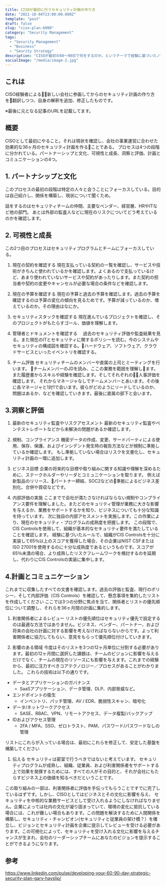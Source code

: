 ```yaml
---
title: CISOが最初に行うセキュリティ計画の作り方
date: "2021-10-04T23:00:00.000Z"
template: "post"
draft: false
slug: "ciso-plan-6090"
category: "Security Management"
tags:
  - "Security Management"
  - "Business"
  - "Seurity Strategy"
description: "CISOが最初の60〜90日で何をするのか。というテーマで経験に基づいたノウハウがあったので整理してみる。"
socialImage: "/media/image-2.jpg"
---
```


## これは
CISO経験者による新しい会社に参画してからのセキュリティ計画の作り方を翻訳しつつ、自身の解釈を追加、修正したものです。

※最後に元となる記事のURLを記載してます。

## 概要
CISOとして最初にやること。それは現状を確認し、会社の事業運営に合わせた効果的な36ヶ月のセキュリティ計画を作ることである。
プロセスは4つの段階に分かれている。パートナーシップと文化、可視性と成長、洞察と評価、計画とコミュニケーションの4つ。

## 1. パートナシップと文化
このプロセスの最初の段階は特定の人々と会うことにフォーカスしている。目的は自己紹介し、関係を構築し、現状について聞くため。

話をするのはセキュリティチームの仲間、主要なベンダー、経営層、HRやITなど他の部門。
あとは外部の監査人などに現在のリスクについてどう考えているのかを確認します。

## 2. 可視性と成長
この2つ目のプロセスはセキュリティプログラムとチームにフォーカスしている。

1. 現在の契約を確認する
  現在支払っている契約の一覧を確認し、サービスや技術がきちんと使われているかを確認します。よくあるので支払っているけど、あまり使われていないサービスや契約があったりします。また契約の担当者や契約の変更やキャンセルが必要な場合の条件などを確認します。

1. 現在の予算を確認する
  現在の予算と過去の予算を確認します。過去の予算を確認するのは予算の変化の傾向を見るためです。予算が減っているのか、増えているのか。その理由はなにか。

1. セキュリティスタックを確認する
  現在進んでいるプロジェクトを確認し、そのプロジェクトがもたらすゴール、価値を理解します。

1. 管理者とドキュメントを確認する
　過去のセキュリティ評価や監査結果を見る。また現在のITとセキュリティに関するポリシーを読む。今のシステムやセキュリティの構成図を確認する。ハードウェア、ソフトウェア、クラウドサービスといったイベントリを確認する。

1. チーム評価
  セキュリティチームのメンバーや直属の上司とミーティングを行います。
  チームメンバーのJDを読み、ここの業務を範囲を理解します。また履歴書からスキルや経験を確認します。そしてそれぞれの人事評価を確認します。
  それからマネージャなしでチームメンバーとあいます。その後に各マネージャと1対1で会います。彼らがどのようにリードしているのか、問題はあるか、などを確認していきます。最後に直属の部下と会います。

## 3.洞察と評価
1. 最新のセキュリティ監査やリスクアセスメント
最新のセキュリティ監査やペンテストレポートなどから未解決の問題があるか確認します。

1. 規制、コンプライアンス
機密データの作成、変更、サードパーティによる使用、保存、保護、およびインシデント発生時の報告方法などが規制に準拠しているか確認します。
もし準拠していない場合はリスクを文書化し、セキュリティ計画の一環に追加します。

1. ビジネス目標
企業の将来的な目標や取り組みに関する知識や理解を深めるために、ステークホルダーやリーダとコミュニケーションを取ります。
例えば新製品のリリース、パートナー締結、SOC2などの準拠によるビジネス差別化、合併や買収などです。

1. 内部評価の実施
ここまでで会社が満たさなければならない規制やコンプライアンス要件を理解しました。またどのセキュリティ管理が業務に大きな影響を与えるか、業務をサポートするかを知り、ビジネスについても十分な知識を持っています。
次に独自の内部アセスメントを実施します。この作業により、現在のセキュリティ・プログラムの成熟度を把握します。
この段階で、CIS Controlsを使用して、組織が基本的なセキュリティ要件を満たしていることを確認します。
経験に基づいたルールで、組織がCIS Controlsを十分に実装して65％以上のスコアを獲得した場合、その企業はNIST CSFまたはISO 27001を使用するのに十分な成熟度であるというものです。スコアが65％未満の場合、より成熟したリスクフレームワークを検討するのを延期し、代わりにCIS Controlsの実装に集中します。

## 4.計画とコミュニケーション
これまでに収集したすべての文書を確認します。過去の評価と監査、現行のポリシー、そして内部評価（CIS Controls）を確認して、懸念事項を集約したリストを作成してください
ここでは3つの分野に焦点を当て、関係者とリストの優先順位について調整し、それらを36ヶ月間の計画に集約します。

1. 利害関係者によるレビュー
リストの優先順位はセキュリティ優先で設定するのは最適な方法ではありません。ビジネス、ベンダー、パートナー、および将来の会社の計画に対する影響を考えなければならないからです。よって利害関係者に協力してもらい、意見をもらって優先順位付けしていきます。

1. 影響のある領域
今度はそのリストを3つの12ヶ月単位に分割する必要があります。最初の12ヶ月間に選択した課題は、チームのビジョンに影響を与えるだけでなく、チームの現在のリソースにも影響を与えます。これまでの経験から、最初に注力すべきコアテクノロジー／プロセスがあることがわかりました。
これらの技術は以下の通りです。

- データとアプリケーションのガバナンス
  - SaaSアプリケーション、データ管理、DLP、内部脅威など。
- エンドポイントの衛生
  - インベントリ、パッチ管理、AV / EDR、脆弱性スキャン、暗号化
- データ/ネットワークアクセス
  - SASE、RBAC、VPN、リモートアクセス、データ複製/バックアップ
- IDおよびアクセス管理
  - 2FA / MFA、SSO、ゼロトラスト、PAM、パスワード/パスワードなしの管理

リストにこれらが入っている場合は、最初にこれらを修正して、安定した基盤を構築してください

1. 伝える
セキュリティは密室で行うべきではないと考えています。
セキュリティプログラムが成熟し、組織、従業員、および利害関係者をサポートする上で効果を発揮するためには、すべての人がその目的と、それが会社にもたらすビジネス上の価値を知るべきだということです。

この取り組みの一部は、利害関係者に評価を手伝ってもらうことですでに完了しているはずです。しかし、CISOとしてはビジネスとその文化に影響を与え、
セキュリティを中核的な業務サービスとして受け入れるようにしなければなりません。企業によっては社内の文化が凝り固まっていて、環境の変化に抵抗している場合には、これが難しい場合もあります。この問題を解決するために人間関係を構築し、セキュリティ・チャンピオン(セキュリティと従業員の架け橋？）を確立し、ビジョンとセキュリティ計画を企業に提示してレビューを受ける必要があります。この可視化によって、セキュリティを受け入れる文化に影響を与えるチャンスが生まれ、会社のリーダーシップチームにあなたのビジョンを提示することができるようになります。


## 参考
https://www.linkedin.com/pulse/developing-your-60-90-day-strategic-security-plan-gary-hayslip/